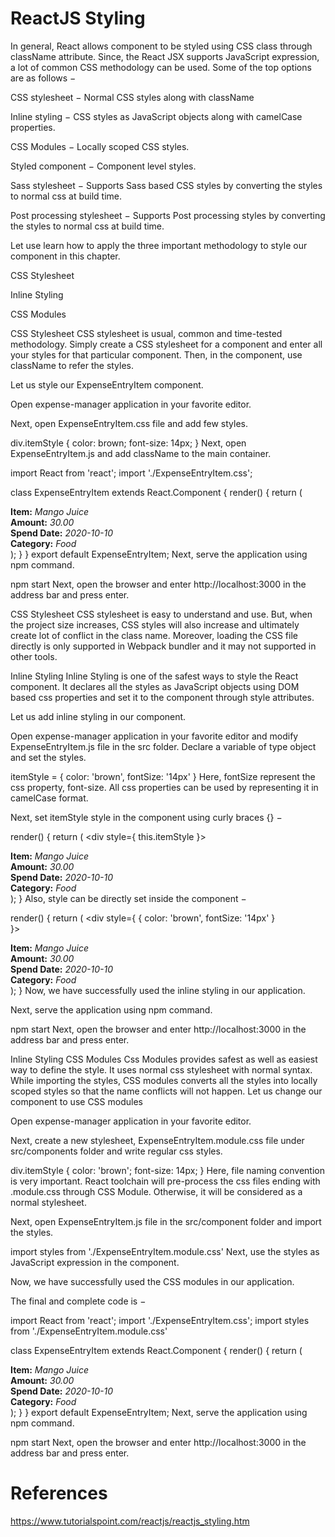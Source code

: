 # ReactJS Styling

In general, React allows component to be styled using CSS class through className attribute. Since, the React JSX supports JavaScript expression, a lot of common CSS methodology can be used. Some of the top options are as follows −

CSS stylesheet − Normal CSS styles along with className

Inline styling − CSS styles as JavaScript objects along with camelCase properties.

CSS Modules − Locally scoped CSS styles.

Styled component − Component level styles.

Sass stylesheet − Supports Sass based CSS styles by converting the styles to normal css at build time.

Post processing stylesheet − Supports Post processing styles by converting the styles to normal css at build time.

Let use learn how to apply the three important methodology to style our component in this chapter.

CSS Stylesheet

Inline Styling

CSS Modules

CSS Stylesheet
CSS stylesheet is usual, common and time-tested methodology. Simply create a CSS stylesheet for a component and enter all your styles for that particular component. Then, in the component, use className to refer the styles.

Let us style our ExpenseEntryItem component.

Open expense-manager application in your favorite editor.

Next, open ExpenseEntryItem.css file and add few styles.

div.itemStyle {
   color: brown;
   font-size: 14px;
}
Next, open ExpenseEntryItem.js and add className to the main container.

import React from 'react';
import './ExpenseEntryItem.css';

class ExpenseEntryItem extends React.Component {
   render() {
      return (
         <div className="itemStyle">
            <div><b>Item:</b> <em>Mango Juice</em></div>
            <div><b>Amount:</b> <em>30.00</em></div>
            <div><b>Spend Date:</b> <em>2020-10-10</em></div>
            <div><b>Category:</b> <em>Food</em></div>
         </div>
      );
   }
}
export default ExpenseEntryItem;
Next, serve the application using npm command.

npm start
Next, open the browser and enter http://localhost:3000 in the address bar and press enter.

CSS Stylesheet
CSS stylesheet is easy to understand and use. But, when the project size increases, CSS styles will also increase and ultimately create lot of conflict in the class name. Moreover, loading the CSS file directly is only supported in Webpack bundler and it may not supported in other tools.

Inline Styling
Inline Styling is one of the safest ways to style the React component. It declares all the styles as JavaScript objects using DOM based css properties and set it to the component through style attributes.

Let us add inline styling in our component.

Open expense-manager application in your favorite editor and modify ExpenseEntryItem.js file in the src folder. Declare a variable of type object and set the styles.

itemStyle = {
   color: 'brown',
   fontSize: '14px'
}
Here, fontSize represent the css property, font-size. All css properties can be used by representing it in camelCase format.

Next, set itemStyle style in the component using curly braces {} −

render() {
   return (
      <div style={ this.itemStyle }>
         <div><b>Item:</b> <em>Mango Juice</em></div>
         <div><b>Amount:</b> <em>30.00</em></div>
         <div><b>Spend Date:</b> <em>2020-10-10</em></div>
         <div><b>Category:</b> <em>Food</em></div>
      </div>
   );
}
Also, style can be directly set inside the component −

render() {
   return (
      <div style={
         {
            color: 'brown',
            fontSize: '14px'
         }         
      }>
         <div><b>Item:</b> <em>Mango Juice</em></div>
         <div><b>Amount:</b> <em>30.00</em></div>
         <div><b>Spend Date:</b> <em>2020-10-10</em></div>
         <div><b>Category:</b> <em>Food</em></div>
      </div>
   );
}
Now, we have successfully used the inline styling in our application.

Next, serve the application using npm command.

npm start
Next, open the browser and enter http://localhost:3000 in the address bar and press enter.

Inline Styling
CSS Modules
Css Modules provides safest as well as easiest way to define the style. It uses normal css stylesheet with normal syntax. While importing the styles, CSS modules converts all the styles into locally scoped styles so that the name conflicts will not happen. Let us change our component to use CSS modules

Open expense-manager application in your favorite editor.

Next, create a new stylesheet, ExpenseEntryItem.module.css file under src/components folder and write regular css styles.

div.itemStyle {
   color: 'brown';
   font-size: 14px;
}
Here, file naming convention is very important. React toolchain will pre-process the css files ending with .module.css through CSS Module. Otherwise, it will be considered as a normal stylesheet.

Next, open ExpenseEntryItem.js file in the src/component folder and import the styles.

import styles from './ExpenseEntryItem.module.css'
Next, use the styles as JavaScript expression in the component.

<div className={styles.itemStyle}>
Now, we have successfully used the CSS modules in our application.

The final and complete code is −

import React from 'react';
import './ExpenseEntryItem.css';
import styles from './ExpenseEntryItem.module.css'

class ExpenseEntryItem extends React.Component {
   render() {
      return (
         <div className={styles.itemStyle} >
            <div><b>Item:</b> <em>Mango Juice</em></div>
            <div><b>Amount:</b> <em>30.00</em></div>
            <div><b>Spend Date:</b> <em>2020-10-10</em></div>
            <div><b>Category:</b> <em>Food</em></div>
         </div>
      );
   }
}
export default ExpenseEntryItem;
Next, serve the application using npm command.

npm start
Next, open the browser and enter http://localhost:3000 in the address bar and press enter.

# References
https://www.tutorialspoint.com/reactjs/reactjs_styling.htm
